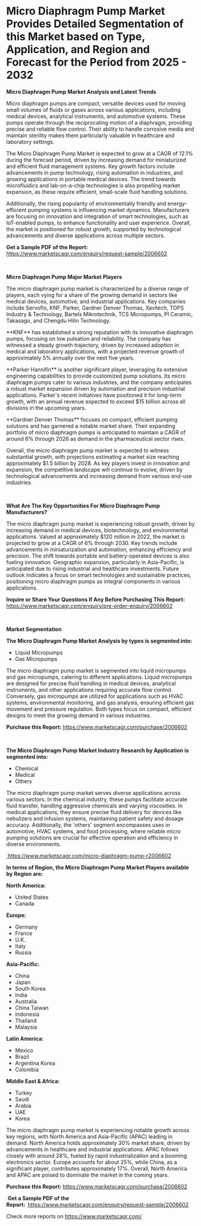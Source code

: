 <p><h1>Micro Diaphragm Pump Market Provides Detailed Segmentation of this Market based on Type, Application, and Region and Forecast for the Period from 2025 - 2032</h1></p><p><strong>Micro Diaphragm Pump Market Analysis and Latest Trends</strong></p>
<p><p>Micro diaphragm pumps are compact, versatile devices used for moving small volumes of fluids or gases across various applications, including medical devices, analytical instruments, and automotive systems. These pumps operate through the reciprocating motion of a diaphragm, providing precise and reliable flow control. Their ability to handle corrosive media and maintain sterility makes them particularly valuable in healthcare and laboratory settings.</p><p>The Micro Diaphragm Pump Market is expected to grow at a CAGR of 12.1% during the forecast period, driven by increasing demand for miniaturized and efficient fluid management systems. Key growth factors include advancements in pump technology, rising automation in industries, and growing applications in portable medical devices. The trend towards microfluidics and lab-on-a-chip technologies is also propelling market expansion, as these require efficient, small-scale fluid handling solutions.</p><p>Additionally, the rising popularity of environmentally friendly and energy-efficient pumping systems is influencing market dynamics. Manufacturers are focusing on innovation and integration of smart technologies, such as IoT-enabled pumps, to enhance functionality and user experience. Overall, the market is positioned for robust growth, supported by technological advancements and diverse applications across multiple sectors.</p></p>
<p><strong>Get a Sample PDF of the Report:&nbsp;</strong> <a href="https://www.marketscagr.com/enquiry/request-sample/2006602?utm_campaign=2295&utm_medium=2&utm_source=Github&utm_content=ia&utm_term=20022025&utm_id=micro-diaphragm-pump">https://www.marketscagr.com/enquiry/request-sample/2006602</a></p>
<p>&nbsp;</p>
<p><strong>Micro Diaphragm Pump Major Market Players</strong></p>
<p><p>The micro diaphragm pump market is characterized by a diverse range of players, each vying for a share of the growing demand in sectors like medical devices, automotive, and industrial applications. Key companies include Servoflo, KNF, Parker, Gardner Denver Thomas, Xavitech, TOPS Industry & Technology, Bartels Mikrotechnik, TCS Micropumps, PI Ceramic, Takasago, and Chengdu Hilin Technology.</p><p>**KNF** has established a strong reputation with its innovative diaphragm pumps, focusing on low pulsation and reliability. The company has witnessed a steady growth trajectory, driven by increased adoption in medical and laboratory applications, with a projected revenue growth of approximately 5% annually over the next five years.</p><p>**Parker Hannifin** is another significant player, leveraging its extensive engineering capabilities to provide customized pump solutions. Its micro diaphragm pumps cater to various industries, and the company anticipates a robust market expansion driven by automation and precision industrial applications. Parker's recent initiatives have positioned it for long-term growth, with an annual revenue expected to exceed $15 billion across all divisions in the upcoming years.</p><p>**Gardner Denver Thomas** focuses on compact, efficient pumping solutions and has garnered a notable market share. Their expanding portfolio of micro diaphragm pumps is anticipated to maintain a CAGR of around 6% through 2028 as demand in the pharmaceutical sector rises.</p><p>Overall, the micro diaphragm pump market is expected to witness substantial growth, with projections estimating a market size reaching approximately $1.5 billion by 2028. As key players invest in innovation and expansion, the competitive landscape will continue to evolve, driven by technological advancements and increasing demand from various end-use industries.</p></p>
<p>&nbsp;</p>
<p><strong>What Are The Key Opportunities For Micro Diaphragm Pump Manufacturers?</strong></p>
<p><p>The micro diaphragm pump market is experiencing robust growth, driven by increasing demand in medical devices, biotechnology, and environmental applications. Valued at approximately $120 million in 2022, the market is projected to grow at a CAGR of 6% through 2030. Key trends include advancements in miniaturization and automation, enhancing efficiency and precision. The shift towards portable and battery-operated devices is also fueling innovation. Geographic expansion, particularly in Asia-Pacific, is anticipated due to rising industrial and healthcare investments. Future outlook indicates a focus on smart technologies and sustainable practices, positioning micro diaphragm pumps as integral components in various applications.</p></p>
<p><strong>Inquire or Share Your Questions If Any Before Purchasing This Report:</strong> <a href="https://www.marketscagr.com/enquiry/pre-order-enquiry/2006602?utm_campaign=2295&utm_medium=2&utm_source=Github&utm_content=ia&utm_term=20022025&utm_id=micro-diaphragm-pump">https://www.marketscagr.com/enquiry/pre-order-enquiry/2006602</a></p>
<p>&nbsp;</p>
<p><strong>Market Segmentation</strong></p>
<p><strong>The Micro Diaphragm Pump Market Analysis by types is segmented into:</strong></p>
<p><ul><li>Liquid Micropumps</li><li>Gas Micropumps</li></ul></p>
<p><p>The micro diaphragm pump market is segmented into liquid micropumps and gas micropumps, catering to different applications. Liquid micropumps are designed for precise fluid handling in medical devices, analytical instruments, and other applications requiring accurate flow control. Conversely, gas micropumps are utilized for applications such as HVAC systems, environmental monitoring, and gas analysis, ensuring efficient gas movement and pressure regulation. Both types focus on compact, efficient designs to meet the growing demand in various industries.</p></p>
<p><strong>Purchase this Report:&nbsp;</strong><a href="https://www.marketscagr.com/purchase/2006602?utm_campaign=2295&utm_medium=2&utm_source=Github&utm_content=ia&utm_term=20022025&utm_id=micro-diaphragm-pump">https://www.marketscagr.com/purchase/2006602</a></p>
<p>&nbsp;</p>
<p><strong>The Micro Diaphragm Pump Market Industry Research by Application is segmented into:</strong></p>
<p><ul><li>Chemical</li><li>Medical</li><li>Others</li></ul></p>
<p><p>The micro diaphragm pump market serves diverse applications across various sectors. In the chemical industry, these pumps facilitate accurate fluid transfer, handling aggressive chemicals and varying viscosities. In medical applications, they ensure precise fluid delivery for devices like nebulizers and infusion systems, maintaining patient safety and dosage accuracy. Additionally, the 'others' segment encompasses uses in automotive, HVAC systems, and food processing, where reliable micro pumping solutions are crucial for effective operation and efficiency in diverse environments.</p></p>
<p><a href="https://www.marketscagr.com/micro-diaphragm-pump-r2006602?utm_campaign=2295&utm_medium=2&utm_source=Github&utm_content=ia&utm_term=20022025&utm_id=micro-diaphragm-pump">&nbsp;https://www.marketscagr.com/micro-diaphragm-pump-r2006602</a></p>
<p><strong>In terms of Region, the Micro Diaphragm Pump Market Players available by Region are:</strong></p>
<p>
    <p> <strong> North America: </strong>
        <ul>
            <li>United States</li>
            <li>Canada</li>
        </ul>
        </p> 
    <p> <strong> Europe: </strong>
        <ul>
            <li>Germany</li>
            <li>France</li>
            <li>U.K.</li>
            <li>Italy</li>
            <li>Russia</li>
        </ul>
        </p> 
    <p> <strong> Asia-Pacific: </strong>
        <ul>
            <li>China</li>
            <li>Japan</li>
            <li>South Korea</li>
            <li>India</li>
            <li>Australia</li>
            <li>China Taiwan</li>
            <li>Indonesia</li>
            <li>Thailand</li>
            <li>Malaysia</li>
        </ul>
        </p> 
    <p> <strong> Latin America: </strong>
        <ul>
            <li>Mexico</li>
            <li>Brazil</li>
            <li>Argentina Korea</li>
            <li>Colombia</li>
        </ul>
        </p> 
    <p> <strong> Middle East & Africa: </strong>
        <ul>
            <li>Turkey</li>
            <li>Saudi</li>
            <li>Arabia</li>
            <li>UAE</li>
            <li>Korea</li>
        </ul>
    </p>
    </p>
<p><p>The micro diaphragm pump market is experiencing notable growth across key regions, with North America and Asia-Pacific (APAC) leading in demand. North America holds approximately 30% market share, driven by advancements in healthcare and industrial applications. APAC follows closely with around 28%, fueled by rapid industrialization and a booming electronics sector. Europe accounts for about 25%, while China, as a significant player, contributes approximately 17%. Overall, North America and APAC are poised to dominate the market in the coming years.</p></p>
<p><strong>Purchase this Report: </strong><a href="https://www.marketscagr.com/purchase/2006602?utm_campaign=2295&utm_medium=2&utm_source=Github&utm_content=ia&utm_term=20022025&utm_id=micro-diaphragm-pump">https://www.marketscagr.com/purchase/2006602</a></p>
<p>&nbsp;<strong>Get a Sample PDF of the Report:&nbsp;&nbsp;</strong><a href="https://www.marketscagr.com/enquiry/request-sample/2006602?utm_campaign=2295&utm_medium=2&utm_source=Github&utm_content=ia&utm_term=20022025&utm_id=micro-diaphragm-pump">https://www.marketscagr.com/enquiry/request-sample/2006602</a></p>
<p><strong></strong></p>
<p>Check more reports on <a href="https://www.marketscagr.com/?utm_campaign=2295&utm_medium=2&utm_source=Github&utm_content=ia&utm_term=20022025&utm_id=micro-diaphragm-pump">https://www.marketscagr.com/</a></p>